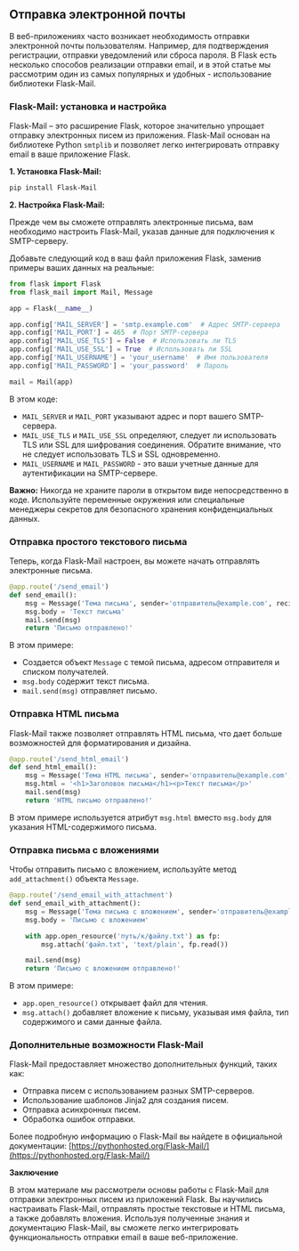 ## Отправка электронной почты

В веб-приложениях часто возникает необходимость отправки электронной почты пользователям. Например, для подтверждения регистрации, отправки уведомлений или сброса пароля. В Flask есть несколько способов реализации отправки email, и в этой статье мы рассмотрим один из самых популярных и удобных - использование библиотеки Flask-Mail.

### Flask-Mail: установка и настройка

Flask-Mail – это расширение Flask, которое значительно упрощает отправку электронных писем из приложения. Flask-Mail основан на библиотеке Python `smtplib` и позволяет легко интегрировать отправку email в ваше приложение Flask.

**1. Установка Flask-Mail:**

```bash
pip install Flask-Mail
```

**2. Настройка Flask-Mail:**

Прежде чем вы сможете отправлять электронные письма, вам необходимо настроить Flask-Mail, указав данные для подключения к SMTP-серверу. 

Добавьте следующий код в ваш файл приложения Flask, заменив примеры ваших данных на реальные:

```python
from flask import Flask
from flask_mail import Mail, Message

app = Flask(__name__)

app.config['MAIL_SERVER'] = 'smtp.example.com'  # Адрес SMTP-сервера
app.config['MAIL_PORT'] = 465  # Порт SMTP-сервера
app.config['MAIL_USE_TLS'] = False  # Использовать ли TLS
app.config['MAIL_USE_SSL'] = True  # Использовать ли SSL
app.config['MAIL_USERNAME'] = 'your_username'  # Имя пользователя
app.config['MAIL_PASSWORD'] = 'your_password'  # Пароль

mail = Mail(app)
```

В этом коде:

*  `MAIL_SERVER` и `MAIL_PORT` указывают адрес и порт вашего SMTP-сервера.
*  `MAIL_USE_TLS` и `MAIL_USE_SSL`  определяют, следует ли использовать TLS или SSL для шифрования соединения. Обратите внимание, что не следует использовать TLS и SSL одновременно.
*  `MAIL_USERNAME` и `MAIL_PASSWORD` - это ваши учетные данные для аутентификации на SMTP-сервере. 

**Важно:** Никогда не храните пароли в открытом виде непосредственно в коде. Используйте переменные окружения или специальные менеджеры секретов для безопасного хранения конфиденциальных данных. 

### Отправка простого текстового письма

Теперь, когда Flask-Mail настроен, вы можете начать отправлять электронные письма. 

```python
@app.route('/send_email')
def send_email():
    msg = Message('Тема письма', sender='отправитель@example.com', recipients=['получатель@example.com'])
    msg.body = 'Текст письма'
    mail.send(msg)
    return 'Письмо отправлено!'
```

В этом примере:

*  Создается объект `Message` с темой письма, адресом отправителя и списком получателей.
*  `msg.body` содержит текст письма.
*  `mail.send(msg)` отправляет письмо.

### Отправка HTML письма

Flask-Mail также позволяет отправлять HTML письма, что дает больше возможностей для форматирования и дизайна.

```python
@app.route('/send_html_email')
def send_html_email():
    msg = Message('Тема HTML письма', sender='отправитель@example.com', recipients=['получатель@example.com'])
    msg.html = '<h1>Заголовок письма</h1><p>Текст письма</p>'
    mail.send(msg)
    return 'HTML письмо отправлено!'
```

В этом примере используется атрибут `msg.html` вместо `msg.body` для указания HTML-содержимого письма.

### Отправка письма с вложениями

Чтобы отправить письмо с вложением, используйте метод `add_attachment()` объекта `Message`.

```python
@app.route('/send_email_with_attachment')
def send_email_with_attachment():
    msg = Message('Тема письма с вложением', sender='отправитель@example.com', recipients=['получатель@example.com'])
    msg.body = 'Письмо с вложением'

    with app.open_resource('путь/к/файлу.txt') as fp:
        msg.attach('файл.txt', 'text/plain', fp.read())

    mail.send(msg)
    return 'Письмо с вложением отправлено!'
```

В этом примере:

*  `app.open_resource()` открывает файл для чтения.
*  `msg.attach()` добавляет вложение к письму, указывая имя файла, тип содержимого и сами данные файла.

###  Дополнительные возможности Flask-Mail

Flask-Mail предоставляет множество дополнительных функций, таких как:

*   Отправка писем с использованием разных SMTP-серверов.
*   Использование шаблонов Jinja2 для создания писем.
*   Отправка асинхронных писем.
*   Обработка ошибок отправки.

Более подробную информацию о Flask-Mail вы найдете в официальной документации: [https://pythonhosted.org/Flask-Mail/](https://pythonhosted.org/Flask-Mail/)

**Заключение**

В этом материале мы рассмотрели основы работы с Flask-Mail для отправки электронных писем из приложений Flask. Вы научились настраивать Flask-Mail, отправлять простые текстовые и HTML письма, а также добавлять вложения.  Используя полученные знания и документацию Flask-Mail, вы сможете легко интегрировать функциональность отправки email в ваше веб-приложение. 
